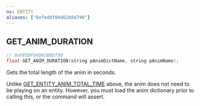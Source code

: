 ```yaml
---
ns: ENTITY
aliases: ["0xfeddf04d62b8d790"]
---
```

## GET_ANIM_DURATION

```c
// 0xFEDDF04D62B8D790
float GET_ANIM_DURATION(string pAnimDictName, string pAnimName);
```

Gets the total length of the anim in seconds.

Unlike [GET_ENTITY_ANIM_TOTAL_TIME](#_0x50BD2730B191E360) above, the anim does not need to be playing on an entity. However, you must load the anim dictionary prior to calling this, or the command will assert.

